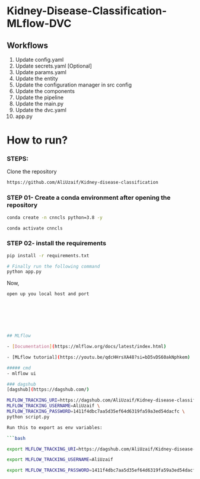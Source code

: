 # Kidney-Disease-Classification-MLflow-DVC


## Workflows

1. Update config.yaml
2. Update secrets.yaml [Optional]
3. Update params.yaml
4. Update the entity
5. Update the configuration manager in src config
6. Update the components
7. Update the pipeline 
8. Update the main.py
9. Update the dvc.yaml
10. app.py

# How to run?
### STEPS:

Clone the repository

```bash
https://github.com/AliUzaif/Kidney-disease-classification
```
### STEP 01- Create a conda environment after opening the repository

```bash
conda create -n cnncls python=3.8 -y
```

```bash
conda activate cnncls
```


### STEP 02- install the requirements
```bash
pip install -r requirements.txt
```

```bash
# Finally run the following command
python app.py
```

Now,
```bash
open up you local host and port







## MLflow

- [Documentation](https://mlflow.org/docs/latest/index.html)

- [MLflow tutorial](https://youtu.be/qdcHHrsXA48?si=bD5vDS60akNphkem)

##### cmd
- mlflow ui

### dagshub
[dagshub](https://dagshub.com/)

MLFLOW_TRACKING_URI=https://dagshub.com/AliUzaif/Kidney-disease-classification.mlflow \
MLFLOW_TRACKING_USERNAME=AliUzaif \
MLFLOW_TRACKING_PASSWORD=1411f4dbc7aa5d35ef64d6319fa59a3ed54dacfc \
python script.py

Run this to export as env variables:

```bash

export MLFLOW_TRACKING_URI=https://dagshub.com/AliUzaif/Kidney-disease-classification.mlflow 

export MLFLOW_TRACKING_USERNAME=AliUzaif

export MLFLOW_TRACKING_PASSWORD=1411f4dbc7aa5d35ef64d6319fa59a3ed54dacfc

```


